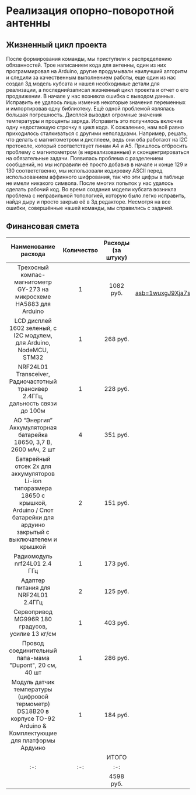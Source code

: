 # Реализация опорно-поворотной антенны

## Жизненный цикл проекта

После формирования команды, мы приступили к распределению обязанностей. Трое написанием кода для антенны, один из них программировал на Arduino, другие продумывали наилучший алгоритм и следили за качественным выполнением работы, еще один из нас создал 3д модель кубсата и нашел необходимые детали для реализации, а последнийзаписал жизненный цикл проекта и отчет о его продвижении. 
В начале у нас возникла ошибка с выводом данных. Исправить ее удалось лишь изменив некоторые значения переменных и импортировав одну библиотеку.
Ещё одной проблемой являлась большая погрешность. Дисплей выводил огромные значения температуры и проценты заряда. Исправить это получилось включив одну недостающую строчку в цикл кода.  К сожалению, нам всё равно приходилось сталкиваться с другими неполадками. Например, решать, что делать с магнитометром и дисплеем, ведь они оба работают на I2C протоколе, который соответствует пинам А4 и А5. Пришлось отбросить проблему с магнитометром (в нереализованные) и сконцентрироваться на обязательные задачи.
Появилась проблема с разделением сообщений, но мы исправили её просто добавив в начале и конце 129 и 130 соответственно, мы использовали кодировку ASCII перед использованием аффинного шифрования, так что эти цифры в таблице не имели никакого символа. После многих попыток у нас удалось сделать рабочий код.
Во время создания модели кубсата возникла проблема с неправильной топологией, которую было легко исправить, найдя дыру и просто закрыв её в 3д редакторе.
Несмотря на все ошибки, совершённые нашей команды, мы справились с задачей.

## Финансовая смета

| Наименование расхода | Количество | Расходы (за штуку) | Ссылка |
| :----------------: | :------: | :----: | :--: |
| Трехосный компас-магнитометр GY-273 на микросхеме HA5883 для Arduino        |  1  | 1082 руб. | https://www.ozon.ru/product/trehosnyy-kompas-magnitometr-gy-273-na-mikrosheme-ha5883-dlya-arduino-1332794442/?asb=1wuxgJ9Xja7sG%252B7Oi%252FAwKsKvsYTOkbyrNu5EmjSFE9I%253D&asb2=LYTk1LnXhv6UjxjMzFZnMHsOqVgnrzxalFLEdnqV8mTc6WM0eBRS3JTy0XPKf7UAlHbvUbsaNXnt54Ygf7EXXQ&avtc=1&avte=4&avts=1736945743&keywords=HMC5883L |
| LCD дисплей 1602 зеленый, с I2C модулем, для Arduino, NodeMCU, STM32           |  1  | 268 руб. | https://www.ozon.ru/product/lcd-displey-1602-zelenyy-s-i2c-modulem-dlya-arduino-nodemcu-stm32-1538752524/?abt_att=1&from=share_android&origin_referer=github.com&utm_campaign=productpage_link&utm_medium=share_button&utm_source=smm |
| NRF24L01 Transceiver, Радиочастотный трансивер 2.4ГГц, дальность связи до 100м    |  1  | 228 руб. | https://www.ozon.ru/product/nrf24l01-transceiver-radiochastotnyy-transiver-2-4ggts-dalnost-svyazi-do-100m-1043208008/ |
| АО “Энергия” Аккумуляторная батарейка 18650, 3,7 В, 2600 мАч, 2 шт |  4  | 351 руб. | https://www.ozon.ru/product/ao-energiya-akkumulyatornaya-batareyka-18650-3-7-v-2600-mach-2-sht-1712875143/?oos_search=false |
| Батарейный отсек 2х для аккумуляторов Li-ion типоразмера 18650 с крышкой, Arduino / Слот батарейки для ардуино закрытый с выключателем и крышкой |  2  | 151 руб. | https://www.ozon.ru/product/batareynyy-otsek-2h-dlya-akkumulyatorov-li-ion-tiporazmera-18650-s-kryshkoy-arduino-slot-930989918/ |
| Радиомодуль nrf24L01 2.4 ГГц | 1 | 173 руб. | https://www.ozon.ru/product/radiomodul-nrf24l01-2-4-ggts-1420337483/?avtc=1&avte=4&avts=1738949952 |
| Адаптер питания для NRF24L01 2.4ГГц | 2 | 125 руб. | https://www.ozon.ru/product/adapter-pitaniya-dlya-nrf24l01-2-4ggts-1420340916/?avtc=1&avte=4&avts=1738949952 |
| Сервопривод MG996R 180 градусов, усилие 13 кг/см | 1 | 403 руб. | https://www.ozon.ru/product/servoprivod-mg996r-180-gradusov-usilie-13-kg-sm-1246243288/?avtc=1&avte=4&avts=1738949952 |
| Провод соединительный папа-мама "Dupont", 20 см, 40 шт | 1 | 286 руб. | https://www.ozon.ru/product/provod-soedinitelnyy-papa-mama-dupont-20-sm-40-sht-832392576/?avtc=1&avte=4&avts=1738949952 |
| Модуль датчик температуры (цифровой термометр) DS18B20 в корпусе TO-92 Arduino & Комплектующие для платформы Ардуино | 1 | 184 руб. | https://www.ozon.ru/product/modul-datchik-temperatury-tsifrovoy-termometr-ds18b20-v-korpuse-to-92-arduino-komplektuyushchie-dlya-522731862/?avtc=1&avte=4&avts=1738949952 |
| | | ИТОГО | |
| :-: | :-: | :-: | :-: |
| | | 4598 руб. | |
